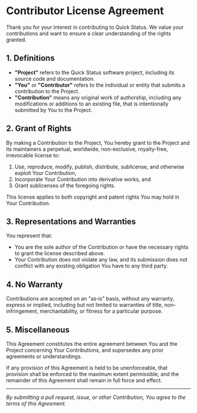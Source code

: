 # Contributor License Agreement

Thank you for your interest in contributing to Quick Status. We value your contributions and want to ensure a clear understanding of the rights granted.

## 1. Definitions

* **"Project"** refers to the Quick Status software project, including its source code and documentation.
* **"You"** or **"Contributor"** refers to the individual or entity that submits a contribution to the Project.
* **"Contribution"** means any original work of authorship, including any modifications or additions to an existing file, that is intentionally submitted by You to the Project.

## 2. Grant of Rights

By making a Contribution to the Project, You hereby grant to the Project and its maintainers a perpetual, worldwide, non-exclusive, royalty-free, irrevocable license to:

1. Use, reproduce, modify, publish, distribute, sublicense, and otherwise exploit Your Contribution,
2. Incorporate Your Contribution into derivative works, and
3. Grant sublicenses of the foregoing rights.

This license applies to both copyright and patent rights You may hold in Your Contribution.

## 3. Representations and Warranties

You represent that:

* You are the sole author of the Contribution or have the necessary rights to grant the license described above.
* Your Contribution does not violate any law, and its submission does not conflict with any existing obligation You have to any third party.

## 4. No Warranty

Contributions are accepted on an "as‑is" basis, without any warranty, express or implied, including but not limited to warranties of title, non-infringement, merchantability, or fitness for a particular purpose.

## 5. Miscellaneous

This Agreement constitutes the entire agreement between You and the Project concerning Your Contributions, and supersedes any prior agreements or understandings.

If any provision of this Agreement is held to be unenforceable, that provision shall be enforced to the maximum extent permissible, and the remainder of this Agreement shall remain in full force and effect.

---

*By submitting a pull request, issue, or other Contribution, You agree to the terms of this Agreement.*